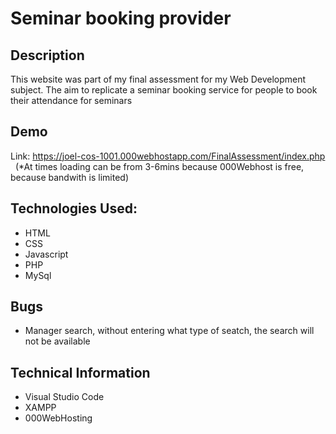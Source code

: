 
# Seminar booking provider

## Description
This website was part of my final assessment for my Web Development subject. The aim to replicate a seminar booking service for people to book their attendance for seminars


## Demo
Link: https://joel-cos-1001.000webhostapp.com/FinalAssessment/index.php &nbsp;
(*At times loading can be from 3-6mins because 000Webhost is free, because bandwith is limited)


## Technologies Used:
* HTML
* CSS
* Javascript
* PHP
* MySql


## Bugs
* Manager search, without entering what type of seatch, the search will not be available


## Technical Information
* Visual Studio Code
* XAMPP
* 000WebHosting

